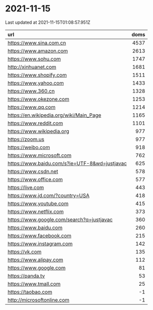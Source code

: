 # 2021-11-15

<!-- BEGIN -->
Last updated at 2021-11-15T01:08:57.951Z

url | doms
:- | -:
https://www.sina.com.cn | 4537
https://www.amazon.com | 2613
https://www.sohu.com | 1747
http://xinhuanet.com | 1681
https://www.shopify.com | 1511
https://www.yahoo.com | 1433
https://www.360.cn | 1328
https://www.okezone.com | 1253
https://www.qq.com | 1214
https://en.wikipedia.org/wiki/Main_Page | 1165
https://www.reddit.com | 1101
https://www.wikipedia.org | 977
https://zoom.us | 977
https://weibo.com | 918
https://www.microsoft.com | 762
https://www.baidu.com/s?ie=UTF-8&wd=justjavac | 625
https://www.csdn.net | 578
https://www.office.com | 577
https://live.com | 443
https://www.jd.com/?country=USA | 418
https://www.youtube.com | 415
https://www.netflix.com | 373
https://www.google.com/search?q=justjavac | 360
https://www.baidu.com | 260
https://www.facebook.com | 215
https://www.instagram.com | 142
https://vk.com | 135
https://www.alipay.com | 112
https://www.google.com | 81
https://panda.tv | 53
https://www.tmall.com | 25
https://taobao.com | -1
http://microsoftonline.com | -1
<!-- END -->

